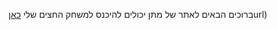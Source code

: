 ברוכים הבאים לאתר של מתן 
יכולים להיכנס למשחק החצים שלי [כאן](https://matansultanprojects.github.io/ArrowGame/game)url)
